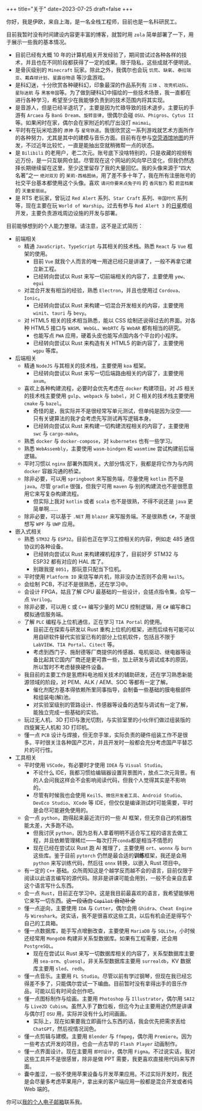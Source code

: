 +++
title="关于"
date=2023-07-25
draft=false
+++

你好，我是伊欧，来自上海，是一名全栈工程师，目前也是一名科研民工。

目前我暂时没有时间建设内容更丰富的博客，就暂时用 `zola` 简单部署了一下，用于展示一些我的基本情况。

- 目前已经有大概 10 年的计算机相关开发经验了，期间尝试过各种各样的技术，并且也在不同阶段都获得了一定的成果。限于隐私，这些成就不便明说。
- 是骨灰级别的 `Minecraft` 玩家。除此之外，我偶尔也会玩 `饥荒`、`缺氧`、`泰拉瑞亚`、`戴森球计划`、`星露谷物语` 等沙盒游戏。
- 是科幻迷，十分欣赏各种硬科幻，印象最深的作品系列有 `三体` 、`攻壳机动队`、`星际迷航` 与 `黑客帝国`等。为了做到硬科幻中描绘的一些技术场景，我一直都在进行各种学习，希望至少在我能够负责到的技术范围内将其实现。
- 是音游人，但是已经半退坑了，主要是因为忙碌导致的技术退步。主要玩的手游有 `Arcaea` 与 `BanG Dream`、`旋转音律`，很偶尔会碰 `OSU`、`Phigros`、`Cytus II` 等。如果闲时在家，偶尔会在家附近的机厅出没打 `maimai`。
- 平时有在玩米哈游的 `原神` 与 `星穹铁道`。我很欣赏这一系列游戏就艺术方面所作的各种努力，尤其是其中的建模与音乐方面。目前有在参与[空荧酒馆地图](https://yuanshen.site)的开发，不过近年比较忙，一直是能抽出空就稍微帮一点的状态。
- 是 `Bilibili` 的老用户，老二次元。账号底下没啥特别的，只是收藏的视频有近万份，是一只互联网仓鼠。尽管现在这个网站的风向早已变化，但我仍然选择长期继续留在这里，至少这里留存了我的大量回忆。我的头像来源于“四大名著”之一 `绝对双刃` 的 `茉莉·西格图纳`，用了差不多十年了，我在所有注册账号的社交平台基本都使用这个头像。喜欢 `请问你要来点兔子吗` 的 `香风智乃` 和 `蔚蓝档案` 的 `天童爱丽丝`。
- 是 RTS 老玩家，曾玩过 `Red Alert` 系列、`Star Craft` 系列、`帝国时代` 系列等，现在主要在玩 `World of Warship`。过去有参与 `Red Alert 3` 的[日冕](https://cor-games.com)模组开发，主要负责游戏周边设施的开发与部署。

目前能够想到的个人能力整理。请注意，这不是正式简历：

- 前端相关
  - 精通 `JavaScript`、`TypeScript` 与其相关的技术栈。熟悉 `React` 与 `Vue` 框架的使用。
    - 目前 `Vue` 就我个人而言的唯一用途已经只是讲课了，一般不再拿它建立新工程。
    - 已经转向尝试以 Rust 来写一切前端相关的内容了，主要使用 `yew`、`egui`
  - 对混合开发有相当的经验，熟悉 `Electron`，并且也使用过 `Cordova`、`Ionic`。
    - 已经转向尝试以 Rust 来构建一切混合开发相关的内容，主要使用 `winit`、`tauri` 与 `bevy`。
  - 对 HTML5 相关的技术相当熟悉，能以 CSS 绘制还说得过去的界面。对各种 HTML5 接口与 `WASM`、`WebGL`、`WebRTC` 与 `WebAR` 都有相当的研究。
    - 也能写点 `PWA` 应用，硬着头皮也能写点国内各个平台的小程序。
    - 已经转向尝试以 Rust 来构造有关 HTML5 的新内容了，主要使用 `wgpu` 等库。
- 后端相关
  - 精通 `NodeJS` 与其相关的技术栈，主要使用 `koa` 框架。
    - 已经转向尝试以 Rust 来写一切后端路由相关的内容了，主要使用 `axum`。
  - 喜欢上各种构建流程，必要时会优先考虑在 `docker` 构建项目。对 JS 相关的技术栈主要使用 `gulp`、`webpack` 与 `babel`，对 C 相关的技术栈主要使用 `cmake` 与 `bazel`。
    - 奇怪的是，我实际并不是很经常写单元测试，但单纯是因为没空——只有关键算法的我才会考虑先写测试再写逻辑本身。
    - 已经转向尝试以 Rust 来构建一切构建流程相关的内容了，主要使用 `swc` 与 `cargo-make`。
  - 熟悉 `docker` 与 `docker-compose`，对 `kubernetes` 也有一些学习。
  - 熟悉 `WebAssembly`，主要使用 `wasm-bindgen` 和 `wasmtime` 尝试构建前后端逻辑。
  - 平时习惯以 `nginx` 部署外围网关。大部分情况下，我都是将它作为与内网 `docker` 容器沟通的桥梁。
  - 除非必要，可以用 `springboot` 来写服务端，尽量使用 `kotlin` 而不是 `java`。尽管 `gradle` 很强，但我宁可用 `maven` 与·别的构建流也不是很愿意用它来写复杂构建流程。
    - 但实际上我对 `kotlin` 或者 `scala` 也不是很熟，不得不说还是 `java` 更简单啊……
  - 除非必要，可以基于 `.NET` 用 `blazor` 来写服务端。不是很熟悉 `C#`，不是很想写 `WPF` 与 `UWP` 应用。
- 嵌入式相关
  - 熟悉 `STM32` 与 `ESP32`。目前也正在学习工控相关的内容，例如走 485 通信协议的各种设备。
    - 已经转向尝试以 Rust 来构建裸机程序了，目前好歹 STM32 与 ESP32 都有对应的 HAL 库了。
    - 别跟我提 `8051`，那玩意只配当下位机。
  - 平时使用 `Platform IO` 来烧写单片机，除非没办法否则不会用 `keil5`。
  - 会绘制 PCB，不过不是很熟悉，还在学习中。
  - 会设计 FPGA，姑且了解 CPU 最基础的一些设计，会搓点指令集，会写一点 `Verilog`。
  - 除非必要，可以用 `C` 或 `C++` 编写少量的 MCU 控制逻辑，用 `C#` 编写串口模拟通信服务端。
  - 了解 `PLC` 编程与上位机通信，正在学习 `TIA Portal` 的使用。
    - 目前正在探索与研发以 Rust 重构上位机的框架，进而后续有可能可以用自研软件替代实验室已有的部分上位机软件，包括且不限于 `LabVIEW`、`TIA Portal`、`Citect` 等。
    - 考虑到西门子、施耐德等厂商提供的传感器、电机驱动、继电器等设备比起其它国内厂商还是更可靠一些，加上研发与调试成本的原因，所以暂时不考虑替换硬件设备。
  - 我目前的主要工作是氢燃料电池相关技术的辅助研发，还在学习熟悉新能源领域的阶段，对 PEM、ALK / AEM、SOC 等都有一定了解。
    - 催化剂配方基本得依赖所里同事指导，会制备一些基础的膜电极部件和组装电(解)池。
    - 对实验室级别的管路设计、传感器等设备的选型与调试有一定了解，能独立完成一些基础的实验。
  - 玩过无人机、3D 打印与激光切割，与实验室里的小伙伴们做过组装版的四旋翼无人机和 3D 打印机。
  - 懂一点 `PCB` 设计与焊接，但无奈手笨，实际负责的硬件组装工作不是很多。平时很关注各种国产芯片，并且开发时一般都会充分考虑国产平替芯片的可行性。
- 工具相关
  - 平时使用 `VSCode`，有必要时才使用 `IDEA` 与 `Visual Studio`。
    - 不论什么 IDE，我都习惯给编辑器设置背景图片，放点二次元背景。有的人会问我这样会不会影响阅读代码，但我个人觉得其实是不影响的。
    - 尽管有时候我也会使用 `Keil5`、`微信开发者工具`、`Android Studio`、`DevEco Studio`、`XCode` 等 IDE，但仅仅是编译测试时可能需要，平时是会尽可能避免使用的。
  - 会一点 `python`，跑得起来最近流行的一些 AI 框架，但无奈自己的机器性能太差，大多跑不动。
    - 但我讨厌 `python`，因为总有人拿着明明不适合写工程的语言去做工程，并且依赖管理稀烂——每次打开`conda`都是相当不情愿的
    - 现在已经在尝试以 Rust 跑 AI 推理了，主要使用 `ort`、`wonnx` 与 `burn` 这些库。鉴于目前 `pytorch` 仍然是最合适的**训练**框架，我还是会用 `python` 来写训练代码，然后往 `onnx` 转换，以嵌入 Rust 项目中。
  - 有一定的 `C++` 基础。众所周知这是个越学反而越不会的语言，目前仅限于阅读以此语言编写的源代码。除非是讲课可能会用到，一般不会亲自去拿这个语言写什么东西。
  - 会一点 `Rust`，目前正在学习中。这是我目前最喜欢的语言，我希望能够用它来写一切东西。~~这一段话由 `Copilot` 自动补全~~
  - 懂一点逆向，主要使用 `IDA` 与 `Cutter`，偶尔会用 `Ghidra`、`Cheat Engine` 与 `Wireshark`。说实话，我不是很喜欢这些工具，以后有机会还是得写个自己的工具箱。
  - 懂一点数据库，能手写点增删改查，主要使用 `MariaDB` 与 `SQLite`，小时候还经常用 `MongoDB` 构建非关系型数据库。如果有工程需要，还会用 `PostgreSQL`。
    - 现在在尝试以 Rust 来写一切数据库相关的内容了，关系型数据库主要用 `sea-orm`、`gluesql`，非关系型数据库主要用 `surrealdb`，KV 数据库主要用 `sled`、`redb`。
  - 懂一点音乐。主要用 `FL Studio`。尽管以前有学过钢琴，但现在我已经忘得差不多了，只能偶尔尝试一下编曲。目前暂时没有拿得出手的音乐作品，可能以后有时间会创作吧。
  - 懂一点图标制作与绘画。主要用 `Photoshop` 与 `Illustrator`，偶尔用 `SAI2` 与 `Live2D Cubism`。虽然入手了数位板，但迄今为止主要用途仍然是讲课与偶尔打 `OSU` 用，实际并没有什么时间画画。
    - 实际上，现在如果要我立即画什么东西的话，我会优先把需求丢给 `ChatGPT`，然后视情况润色。
  - 懂一点剪辑与建模。主要用 `Blender` 与 `ffmpeg`，偶尔用 `Premiere`。因为一些考古式开发的项目，也会一点古早的 `Flash Player` 动画制作。
  - 懂一点界面设计。现在主要用 `即时设计`，偶尔用 `Figma`。不过说实话，我对这些工具并不是很感冒，除非是做 PPT 需要，我更喜欢直接用代码来写界面。
  - 囊中羞涩，一般不使用苹果设备与开发苹果应用。不过实际开发时，我还是会尽量多考虑苹果用户，拿出来的客户端应用一般都是混合开发或者纯 Web 端的。

你可以[我的个人电子邮箱](mailto:langyo.china@gmail.com)联系我。

